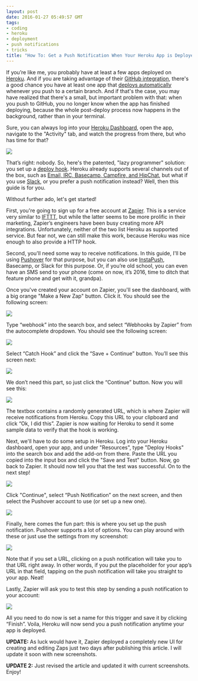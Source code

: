 ```yaml
---
layout: post
date: 2016-01-27 05:49:57 GMT
tags:
- coding
- heroku
- deployment
- push notifications
- tricks
title: "How To: Get a Push Notification When Your Heroku App is Deployed"
---
```

If you’re like me, you probably have at least a few apps deployed on [Heroku](https://www.heroku.com). And if you are taking advantage of their [GitHub integration](https://devcenter.heroku.com/articles/github-integration), there's a good chance you have at least one app that [deploys automatically](https://devcenter.heroku.com/articles/github-integration#automatic-deploys) whenever you push to a certain branch. And if that's the case, you may have realized that there's a small, but important problem with that: when you push to GitHub, you no longer know when the app has finished deploying, because the whole post-deploy process now happens in the background, rather than in your terminal.

Sure, you can always log into your [Heroku Dashboard](https://dashboard.heroku.com/apps), open the app, navigate to the "Activity" tab, and watch the progress from there, but who has time for that?

![](/images/posts/b2ed39a2df3b426be221f4a1d34a8c9e919c81a72fd3eaadde522c22e6c827df.gif)

That’s right: nobody. So, here's the patented, "lazy programmer" solution: you set up a [deploy hook](https://devcenter.heroku.com/articles/deploy-hooks). Heroku already supports several channels out of the box, such as [Email, IRC, Basecamp, Campfire, and HipChat](https://elements.heroku.com/addons/deployhooks), but what if you use [Slack](https://slack.com/), or you prefer a push notification instead? Well, then this guide is for you.

Without further ado, let's get started!

First, you're going to sign up for a free account at [Zapier](http://zapier.com). This is a service very similar to [IFTTT](https://ifttt.com), but while the latter seems to be more prolific in their marketing, Zapier’s engineers have been busy creating more API integrations. Unfortunately, neither of the two list Heroku as supported service. But fear not, we can still make this work, because Heroku was nice enough to also provide a HTTP hook.

Second, you'll need some way to receive notifications. In this guide, I'll be using [Pushover](https://pushover.net) for that purpose, but you can also use [InstaPush](https://instapush.im), Basecamp, or Slack for this purpose. Or, if you’re old school, you can even have an SMS send to your phone (come on now, it’s 2016, time to ditch that feature phone and get with it, grandpa).

Once you've created your account on Zapier, you'll see the dashboard, with a big orange "Make a New Zap" button. Click it. You should see the following screen:

![](/images/posts/2a891709c64133c0e0f6e06b2a67de58fde44f235ee554a5e55d7e3a35eafa57.png)

Type “webhook” into the search box, and select “Webhooks by Zapier” from the autocomplete dropdown. You should see the following screen:

![](/images/posts/a699036f206b652beee5383dcd12063e874983250fb682902b86d685fda91249.png)

Select “Catch Hook” and click the “Save + Continue” button. You’ll see this screen next:

![](/images/posts/654bae66a27d1d0efc345259da53a9f6484718044d2d64341d382852ac9671af.png)

We don’t need this part, so just click the “Continue” button. Now you will see this:

![](/images/posts/bfa77846a80869dd237b8bbdb30588c653def0e2e57db1a328fb3f3623b08e84.png)

The textbox contains a randomly generated URL, which is where Zapier will receive notifications from Heroku. Copy this URL to your clipboard and click “Ok, I did this”. Zapier is now waiting for Heroku to send it some sample data to verify that the hook is working.

Next, we'll have to do some setup in Heroku. Log into your Heroku dashboard, open your app, and under "Resources", type "Deploy Hooks" into the search box and add the add-on from there. Paste the URL you copied into the input box and click the "Save and Test" button. Now, go back to Zapier. It should now tell you that the test was successful. On to the next step!

![](/images/posts/a8ecae70e7d1ea95241251b05c6c4e0912c91dd013dc63bbbca02ef09cd430dc.png)

Click "Continue", select “Push Notification” on the next screen, and then select the Pushover account to use (or set up a new one). 

![](/images/posts/ef929a4e6ca1554579afc2a4593da353190a3e19eeda1aceacdee9e2ef223dae.png)

Finally, here comes the fun part: this is where you set up the push notification. Pushover supports a lot of options. You can play around with these or just use the settings from my screenshot:

![](/images/posts/5acdc134939d73d4184fa1483be26a694746e0da1da244072a53bcf2ff1e2a92.png)

Note that if you set a URL, clicking on a push notification will take you to that URL right away. In other words, if you put the placeholder for your app’s URL in that field, tapping on the push notification will take you straight to your app. Neat!

Lastly, Zapier will ask you to test this step by sending a push notification to your account:

![](/images/posts/199758b9e8d1e8c3629757b3cb311319cea03634a901162383ccbb79d2105d37.png)

All you need to do now is set a name for this trigger and save it by clicking “Finish”. Voila, Heroku will now send you a push notification anytime your app is deployed.  

**UPDATE:** As luck would have it, Zapier deployed a completely new UI for creating and editing Zaps just two days after publishing this article. I will update it soon with new screenshots.

**UPDATE 2:** Just revised the article and updated it with current screenshots. Enjoy!
